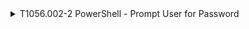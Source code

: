 <details>
<summary>T1056.002-2 PowerShell - Prompt User for Password
</summary>
<pre>$ NA </pre>
</details>
